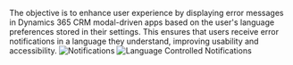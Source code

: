 The objective is to enhance user experience by displaying error messages in Dynamics 365 CRM modal-driven apps based on the user's language preferences stored in their settings. This ensures that users receive error notifications in a language they understand, improving usability and accessibility.
![Notifications](https://github.com/ParamVarunReddy/Language-Based-Notification-MSCRM/assets/82122463/d26c0963-cd5a-4306-b108-75cad048a02f)
![Language Controlled Notifications](https://github.com/ParamVarunReddy/Language-Based-Notification-MSCRM/assets/82122463/ec8a6eb6-fe32-40ca-a867-aab65a62a424)
